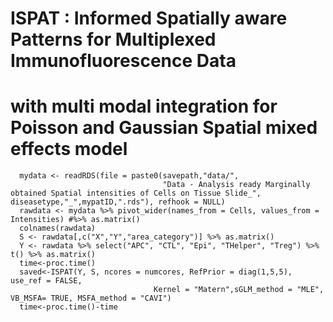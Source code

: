 # ISPAT : Informed Spatially aware Patterns for Multiplexed Immunofluorescence Data
# with multi modal integration for Poisson and Gaussian Spatial mixed effects model

```
  mydata <- readRDS(file = paste0(savepath,"data/",
                                  "Data - Analysis ready Marginally obtained Spatial intensities of Cells on Tissue Slide_", diseasetype,"_",mypatID,".rds"), refhook = NULL)
  rawdata <- mydata %>% pivot_wider(names_from = Cells, values_from = Intensities) #%>% as.matrix()
  colnames(rawdata)
  S <- rawdata[,c("X","Y","area_category")] %>% as.matrix()
  Y <- rawdata %>% select("APC", "CTL", "Epi", "THelper", "Treg") %>% t() %>% as.matrix()
  time<-proc.time()
  saved<-ISPAT(Y, S, ncores = numcores, RefPrior = diag(1,5,5), use_ref = FALSE,
                                Kernel = "Matern",sGLM_method = "MLE", VB_MSFA= TRUE, MSFA_method = "CAVI")
  time<-proc.time()-time
```

